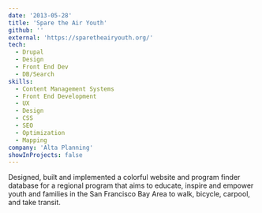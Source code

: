 ```yaml
---
date: '2013-05-28'
title: 'Spare the Air Youth'
github: ''
external: 'https://sparetheairyouth.org/'
tech:
  - Drupal
  - Design
  - Front End Dev
  - DB/Search
skills:
  - Content Management Systems
  - Front End Development
  - UX
  - Design
  - CSS
  - SEO
  - Optimization
  - Mapping
company: 'Alta Planning'
showInProjects: false
---
```


Designed, built and implemented a colorful website and program finder database for a regional program that aims to educate, inspire and empower youth and families in the San Francisco Bay Area to walk, bicycle, carpool, and take transit.
